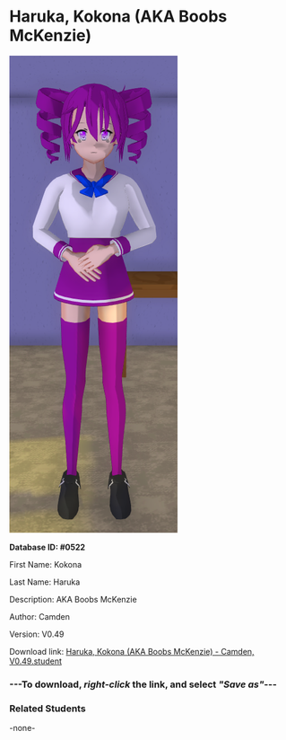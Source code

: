 # Haruka, Kokona (AKA Boobs McKenzie)

<img src="../../Files/Images/Haruka, Kokona (AKA Boobs McKenzie).png" title="Haruka, Kokona (AKA Boobs McKenzie) - Camden, V0.49">

**Database ID: #0522**

First Name: Kokona

Last Name: Haruka

Description: AKA Boobs McKenzie

Author: Camden

Version: V0.49

Download link: <a href="https://raw.githubusercontent.com/Arbiter1223/Daigaku-Gurashi-Custom-Students/master/Files/Student%20Files/Haruka%2C%20Kokona%20(AKA%20Boobs%20McKenzie)%20-%20Camden%2C%20V0.49.student">Haruka, Kokona (AKA Boobs McKenzie) - Camden, V0.49.student</a>

### ---**To download, _right-click_ the link, and select _"Save as"_**---

### Related Students

-none-
